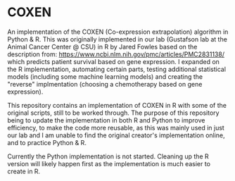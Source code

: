 # COXEN
An implementation of the COXEN (Co-expression extrapolation) algorithm in Python & R. This was originally implemented in our lab (Gustafson lab at the Animal Cancer Center @ CSU) in R by Jared Fowles based on the description from: https://www.ncbi.nlm.nih.gov/pmc/articles/PMC2831138/ which predicts patient survival based on gene expression. I expanded on the R implementation, automating certain parts, testing additional statistical models (including some machine learning models) and creating the "reverse" implmentation (choosing a chemotherapy based on gene expression). 

This repository contains an implementation of COXEN in R with some of the original scripts, still to be worked through. The purpose of this repository being to update the implementation in both R and Python to improve efficiency, to make the code more reusable, as this was mainly used in just our lab and I am unable to find the original creator's implementation online, and to practice Python & R.  

Currently the Python implementation is not started. Cleaning up the R version will likely happen first as the implementation is much easier to create in R. 
